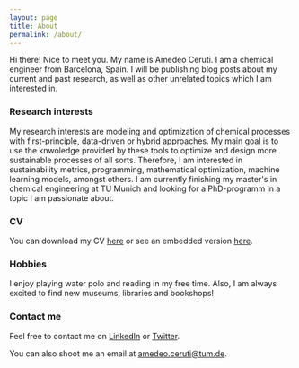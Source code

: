 ```yaml
---
layout: page
title: About
permalink: /about/
---
```


Hi there! Nice to meet you. My name is Amedeo Ceruti. I am a chemical engineer from Barcelona, Spain. I will be publishing blog posts about my current and past research, as well as other unrelated topics which I am interested in.

### Research interests

My research interests are modeling and optimization of chemical processes with first-principle, data-driven or hybrid approaches. My main goal is to use the knwoledge provided by these tools to optimize and design more sustainable processes of all sorts. Therefore, I am interested in sustainability metrics, programming, mathematical optimization, machine learning models, amongst others. I am currently finishing my master's in chemical engineering at TU Munich and looking for a PhD-programm in a topic I am passionate about.

### CV

You can download my CV [here](https://ddceruti.github.io/images/cv_ceruti.pdf) or see an embedded version [here](https://ddceruti.github.io/cv/).

### Hobbies

I enjoy playing water polo and reading in my free time. Also, I am always excited to find new museums, libraries and bookshops!

### Contact me

Feel free to contact me on [LinkedIn](https://www.linkedin.com/in/amedeoceruti) or [Twitter](https://twitter.com/AmedeoCeruti). 

You can also shoot me an email at [amedeo.ceruti@tum.de](mailto:amedeo.ceruti@tum.de).

